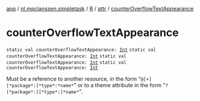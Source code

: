 [app](../../../index.md) / [nl.mpcjanssen.simpletask](../../index.md) / [R](../index.md) / [attr](index.md) / [counterOverflowTextAppearance](.)

# counterOverflowTextAppearance

`static val counterOverflowTextAppearance: `[`Int`](https://kotlinlang.org/api/latest/jvm/stdlib/kotlin/-int/index.html)
`static val counterOverflowTextAppearance: `[`Int`](https://kotlinlang.org/api/latest/jvm/stdlib/kotlin/-int/index.html)
`static val counterOverflowTextAppearance: `[`Int`](https://kotlinlang.org/api/latest/jvm/stdlib/kotlin/-int/index.html)
`static val counterOverflowTextAppearance: `[`Int`](https://kotlinlang.org/api/latest/jvm/stdlib/kotlin/-int/index.html)

Must be a reference to another resource, in the form "`@[+][*package*:]*type*:*name*`" or to a theme attribute in the form "`?[*package*:][*type*:]*name*`".

